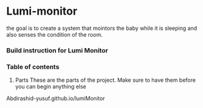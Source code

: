 # Lumi-monitor

the goal is to create a system that mointors the baby while it is sleeping and also senses the condition of the room.  

### Build instruction for Lumi Monitor

### Table of contents
1) Parts 
These are the parts of the project. Make sure to have them before you can begin anything else 










Abdirashid-yusuf.github.io/lumiMonitor
